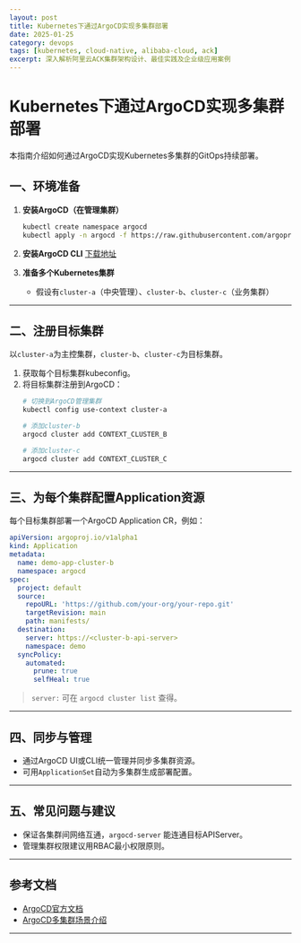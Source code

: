```yaml
---
layout: post
title: Kubernetes下通过ArgoCD实现多集群部署
date: 2025-01-25
category: devops
tags: [kubernetes, cloud-native, alibaba-cloud, ack]
excerpt: 深入解析阿里云ACK集群架构设计、最佳实践及企业级应用案例
---
```


# Kubernetes下通过ArgoCD实现多集群部署

本指南介绍如何通过ArgoCD实现Kubernetes多集群的GitOps持续部署。

## 一、环境准备

1. **安装ArgoCD（在管理集群）**
   ```bash
   kubectl create namespace argocd
   kubectl apply -n argocd -f https://raw.githubusercontent.com/argoproj/argo-cd/stable/manifests/install.yaml
   ```
2. **安装ArgoCD CLI**
   [下载地址](https://argo-cd.readthedocs.io/en/stable/getting_started/#2-download-argo-cd-cli)

3. **准备多个Kubernetes集群**
   - 假设有`cluster-a`（中央管理）、`cluster-b`、`cluster-c`（业务集群）

---

## 二、注册目标集群

以`cluster-a`为主控集群，`cluster-b`、`cluster-c`为目标集群。

1. 获取每个目标集群kubeconfig。
2. 将目标集群注册到ArgoCD：
   ```bash
   # 切换到ArgoCD管理集群
   kubectl config use-context cluster-a

   # 添加cluster-b
   argocd cluster add CONTEXT_CLUSTER_B

   # 添加cluster-c
   argocd cluster add CONTEXT_CLUSTER_C
   ```

---

## 三、为每个集群配置Application资源

每个目标集群部署一个ArgoCD Application CR，例如：

```yaml
apiVersion: argoproj.io/v1alpha1
kind: Application
metadata:
  name: demo-app-cluster-b
  namespace: argocd
spec:
  project: default
  source:
    repoURL: 'https://github.com/your-org/your-repo.git'
    targetRevision: main
    path: manifests/
  destination:
    server: https://<cluster-b-api-server>
    namespace: demo
  syncPolicy:
    automated:
      prune: true
      selfHeal: true
```

> `server:` 可在 `argocd cluster list` 查得。

---

## 四、同步与管理

- 通过ArgoCD UI或CLI统一管理并同步多集群资源。
- 可用`ApplicationSet`自动为多集群生成部署配置。

---

## 五、常见问题与建议

- 保证各集群间网络互通，`argocd-server` 能连通目标APIServer。
- 管理集群权限建议用RBAC最小权限原则。

---

## 参考文档

- [ArgoCD官方文档](https://argo-cd.readthedocs.io/)
- [ArgoCD多集群场景介绍](https://argo-cd.readthedocs.io/en/stable/operator-manual/declarative-setup/#repositories-clusters-and-ssh-known-hosts)

---

